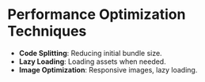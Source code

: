 # Performance Optimization Techniques

- **Code Splitting**: Reducing initial bundle size.
- **Lazy Loading**: Loading assets when needed.
- **Image Optimization**: Responsive images, lazy loading.

